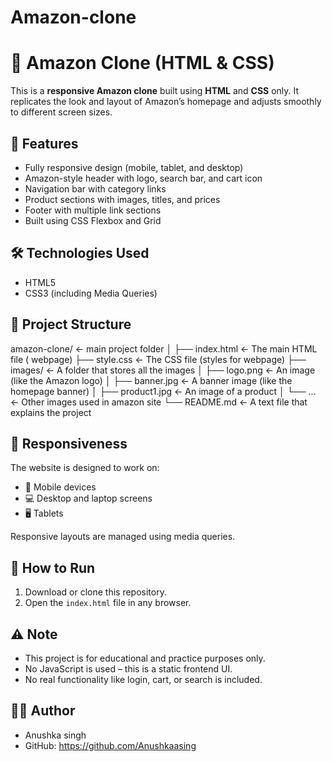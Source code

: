 # Amazon-clone
# 🛒 Amazon Clone (HTML & CSS)

This is a **responsive Amazon clone** built using **HTML** and **CSS** only. It replicates the look and layout of Amazon’s homepage and adjusts smoothly to different screen sizes.

## 🚀 Features

- Fully responsive design (mobile, tablet, and desktop)
- Amazon-style header with logo, search bar, and cart icon
- Navigation bar with category links
- Product sections with images, titles, and prices
- Footer with multiple link sections
- Built using CSS Flexbox and Grid

## 🛠️ Technologies Used

- HTML5  
- CSS3 (including Media Queries)

## 📁 Project Structure
amazon-clone/               ← main project folder
│
├── index.html              ← The main HTML file ( webpage)
├── style.css               ← The CSS file (styles for  webpage)
├── images/                 ← A folder that stores all the images
│   ├── logo.png            ← An image (like the Amazon logo)
│   ├── banner.jpg          ← A banner image (like the homepage banner)
│   ├── product1.jpg        ← An image of a product
│   └── ...                 ← Other images used in amazon site
└── README.md               ← A text file that explains the project 


## 📱 Responsiveness

The website is designed to work on:

- 📱 Mobile devices
- 💻 Desktop and laptop screens
- 🖥️ Tablets

Responsive layouts are managed using media queries.

## 🔧 How to Run

1. Download or clone this repository.
2. Open the `index.html` file in any browser.

## ⚠️ Note

- This project is for educational and practice purposes only.
- No JavaScript is used – this is a static frontend UI.
- No real functionality like login, cart, or search is included.

## 👨‍💻 Author

- Anushka singh
- GitHub: https://github.com/Anushkaasing

